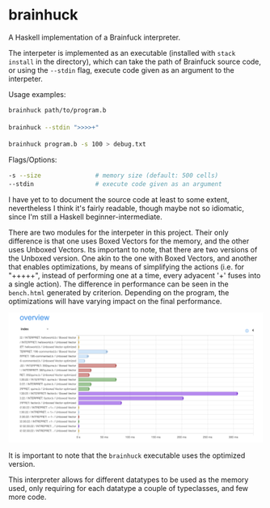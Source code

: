 # brainhuck

A Haskell implementation of a Brainfuck interpreter.

The interpeter is implemented as an executable (installed with `stack install` in the directory), which can take 
the path of Brainfuck source code, or using the `--stdin` flag, execute code given as an argument to the 
interpeter.

Usage examples:

```bash
brainhuck path/to/program.b

brainhuck --stdin ">>>>+"

brainhuck program.b -s 100 > debug.txt
```

Flags/Options:   

```bash
-s --size               # memory size (default: 500 cells)
--stdin                 # execute code given as an argument
```

I have yet to to document the source code at least to some extent, nevertheless I think it's fairly readable, 
though maybe not so idiomatic, since I'm still a Haskell beginner-intermediate.

There are two modules for the interpeter in this project. Their only difference is that one uses Boxed Vectors
for the memory, and the other uses Unboxed Vectors. Its important to note, that there are two versions of the 
Unboxed version. One akin to the one with Boxed Vectors, and another that enables optimizations, by means of 
simplifying the actions (i.e. for "+++++", instead of performing one at a time, every adyacent '+' fuses into 
a single action). The difference in performance can be seen in the `bench.html` generated by criterion. Depending 
on the program, the optimizations will have varying impact on the final performance.

![Image of the benchmarking results](img/bench-results.png "Benchmarking results")

It is important to note that the `brainhuck` executable uses the optimized version.

This interpreter allows for different datatypes to be used as the memory used, only requiring for each datatype
a couple of typeclasses, and few more code. 

